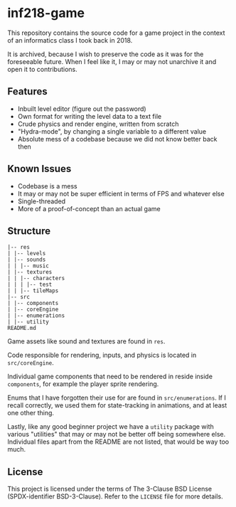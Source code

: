 # inf218-game

This repository contains the source code for a game project in the context of an informatics class I took back in 2018.

It is archived, because I wish to preserve the code as it was for the foreseeable future. When I feel like it, I may or
may not unarchive it and open it to contributions.

## Features

* Inbuilt level editor (figure out the password)
* Own format for writing the level data to a text file
* Crude physics and render engine, written from scratch
* "Hydra-mode", by changing a single variable to a different value
* Absolute mess of a codebase because we did not know better back then

## Known Issues
* Codebase is a mess
* It may or may not be super efficient in terms of FPS and whatever else
* Single-threaded
* More of a proof-of-concept than an actual game

## Structure

```
|-- res
| |-- levels
| |-- sounds
| | |-- music
| |-- textures
| | |-- characters
| | | |-- test
| | |-- tileMaps
|-- src
| |-- components
| |-- coreEngine
| |-- enumerations
| |-- utility
README.md
```

Game assets like sound and textures are found in `res`.

Code responsible for rendering, inputs, and physics is located in `src/coreEngine`.

Individual game components that need to be rendered in reside inside `components`, for example the player sprite rendering.

Enums that I have forgotten their use for are found in `src/enumerations`. If I recall correctly, we used them for
state-tracking in animations, and at least one other thing.

Lastly, like any good beginner project we have a `utility` package with various "utilities" that may or may not be better off
being somewhere else. Individual files apart from the README are not listed, that would be way too much.

## License

This project is licensed under the terms of The 3-Clause BSD License (SPDX-identifier BSD-3-Clause). Refer to the
`LICENSE` file for more details.
